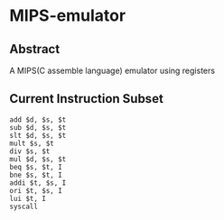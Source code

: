 # MIPS-emulator

## Abstract

A MIPS(C assemble language) emulator using registers

## Current Instruction Subset

```
add $d, $s, $t
sub $d, $s, $t
slt $d, $s, $t
mult $s, $t
div $s, $t
mul $d, $s, $t
beq $s, $t, I
bne $s, $t, I
addi $t, $s, I
ori $t, $s, I
lui $t, I
syscall
```
